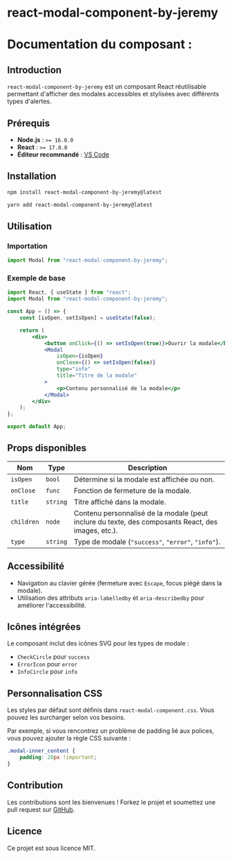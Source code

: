 # react-modal-component-by-jeremy

# Documentation du composant :

## Introduction

`react-modal-component-by-jeremy` est un composant React réutilisable permettant d'afficher des modales accessibles et stylisées avec différents types d'alertes.

## Prérequis

- **Node.js** : `>= 16.0.0`
- **React** : `>= 17.0.0`
- **Éditeur recommandé** : [VS Code](https://code.visualstudio.com/)

## Installation

```sh
npm install react-modal-component-by-jeremy@latest
```

```sh
yarn add react-modal-component-by-jeremy@latest
```

## Utilisation

### Importation

```jsx
import Modal from "react-modal-component-by-jeremy";
```

### Exemple de base

```jsx
import React, { useState } from "react";
import Modal from "react-modal-component-by-jeremy";

const App = () => {
    const [isOpen, setIsOpen] = useState(false);

    return (
        <div>
            <button onClick={() => setIsOpen(true)}>Ouvrir la modale</button>
            <Modal
                isOpen={isOpen}
                onClose={() => setIsOpen(false)}
                type="info"
                title="Titre de la modale"
            >
                <p>Contenu personnalisé de la modale</p>
            </Modal>
        </div>
    );
};

export default App;
```

## Props disponibles

| Nom        | Type     | Description                                                                                        |
| ---------- | -------- | -------------------------------------------------------------------------------------------------- |
| `isOpen`   | `bool`   | Détermine si la modale est affichée ou non.                                                        |
| `onClose`  | `func`   | Fonction de fermeture de la modale.                                                                |
| `title`    | `string` | Titre affiché dans la modale.                                                                      |
| `children` | `node`   | Contenu personnalisé de la modale (peut inclure du texte, des composants React, des images, etc.). |
| `type`     | `string` | Type de modale (`"success"`, `"error"`, `"info"`).                                                 |

## Accessibilité

- Navigation au clavier gérée (fermeture avec `Escape`, focus piégé dans la modale).
- Utilisation des attributs `aria-labelledby` et `aria-describedby` pour améliorer l'accessibilité.

## Icônes intégrées

Le composant inclut des icônes SVG pour les types de modale :

-   `CheckCircle` pour `success`
-   `ErrorIcon` pour `error`
-   `InfoCircle` pour `info`

## Personnalisation CSS

Les styles par défaut sont définis dans `react-modal-component.css`. Vous pouvez les surcharger selon vos besoins.

Par exemple, si vous rencontrez un problème de padding lié aux polices, vous pouvez ajouter la règle CSS suivante :

```css
.modal-inner_content {
    padding: 20px !important;
}
```

## Contribution

Les contributions sont les bienvenues ! Forkez le projet et soumettez une pull request sur [GitHub](https://github.com/Jerem16/react-modal-component).

## Licence

Ce projet est sous licence MIT.